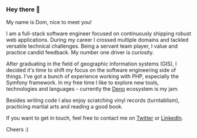 ### Hey there 👋

My name is Dom, nice to meet you!

I am a full-stack software engineer focused on continuously shipping robust web applications. During my career I crossed multiple domains and tackled versatile technical challenges. Being a servant team player, I value and practice candid feedback. My number one driver is curiosity.

After graduating in the field of geographic information systems (GIS), I decided it's time to shift my focus on the software engineering side of things. I've got a bunch of experience working with PHP, especially the Symfony framework. In my free time I like to explore new tools, technologies and languages - currently the [Deno](https://deno.land/) ecosystem is my jam.

Besides writing code I also enjoy scratching vinyl records (turntablism), practicing martial arts and reading a good book.

If you want to get in touch, feel free to contact me on [Twitter](https://twitter.com/meaculpadev) or [LinkedIn](https://www.linkedin.com/in/dominic-schuld/).

Cheers :)
